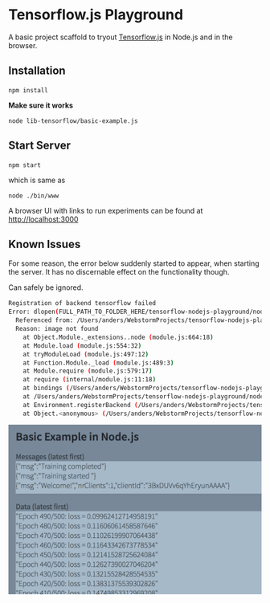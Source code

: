 # Tensorflow.js Playground

A basic project scaffold to tryout [Tensorflow.js](https://js.tensorflow.org/) in Node.js and in the browser.

## Installation

    npm install
    
__Make sure it works__

    node lib-tensorflow/basic-example.js
    

## Start Server

    npm start
    
which is same as

    node ./bin/www
    

A browser UI with links to run experiments can be found at [http://localhost:3000](http://localhost:3000)


## Known Issues

For some reason, the error below suddenly started to appear, when starting the server. 
It has no discernable effect on the functionality though.

Can safely be ignored.


```bash
Registration of backend tensorflow failed
Error: dlopen(FULL_PATH_TO_FOLDER_HERE/tensorflow-nodejs-playground/node_modules/@tensorflow/tfjs-node-gpu/build/Release/tfjs_binding.node, 1): Library not loaded: @rpath/libtensorflow_framework.so
  Referenced from: /Users/anders/WebstormProjects/tensorflow-nodejs-playground/node_modules/@tensorflow/tfjs-node-gpu/build/Release/libtensorflow.so
  Reason: image not found
    at Object.Module._extensions..node (module.js:664:18)
    at Module.load (module.js:554:32)
    at tryModuleLoad (module.js:497:12)
    at Function.Module._load (module.js:489:3)
    at Module.require (module.js:579:17)
    at require (internal/module.js:11:18)
    at bindings (/Users/anders/WebstormProjects/tensorflow-nodejs-playground/node_modules/bindings/bindings.js:84:48)
    at /Users/anders/WebstormProjects/tensorflow-nodejs-playground/node_modules/@tensorflow/tfjs-node-gpu/dist/index.js:46:60
    at Environment.registerBackend (/Users/anders/WebstormProjects/tensorflow-nodejs-playground/node_modules/@tensorflow/tfjs-core/dist/environment.js:234:27)
    at Object.<anonymous> (/Users/anders/WebstormProjects/tensorflow-nodejs-playground/node_modules/@tensorflow/tfjs-node-gpu/dist/index.js:45:8)
```

![Screenshot of basic example](notes/assets/basic-example-screenshot.png?s=640)